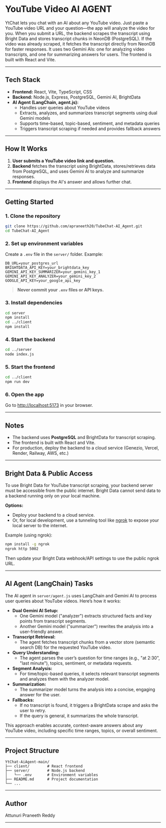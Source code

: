 # YouTube Video AI AGENT 

YtChat lets you chat with an AI about any YouTube video. Just paste a YouTube video URL and your question—the app will analyze the video for you. When you submit a URL, the backend scrapes the transcript using Bright Data and stores transcript chunks in NeonDB (PostgreSQL). If the video was already scraped, it fetches the transcript directly from NeonDB for faster responses. It uses two Gemini AIs: one for analyzing video transcripts, and one for summarizing answers for users. The frontend is built with React and Vite.

---

## Tech Stack

- **Frontend:** React, Vite, TypeScript, CSS
- **Backend:** Node.js, Express, PostgreSQL, Gemini AI, BrightData
- **AI Agent (LangChain, agent.js):**
  - Handles user queries about YouTube videos
  - Extracts, analyzes, and summarizes transcript segments using dual Gemini models
  - Supports time-based, topic-based, sentiment, and metadata queries
  - Triggers transcript scraping if needed and provides fallback answers


---

## How It Works

1. **User submits a YouTube video link and question.**
2. **Backend** fetches the transcript using BrightData, stores/retrieves data from PostgreSQL, and uses Gemini AI to analyze and summarize responses.
3. **Frontend** displays the AI's answer and allows further chat.

---

## Getting Started

### 1. Clone the repository

```bash
git clone https://github.com/apraneeth20/TubeChat-AI_Agent.git
cd TubeChat-AI_Agent
```

### 2. Set up environment variables

Create a `.env` file in the `server/` folder. Example:

```
DB_URL=your_postgres_url
BRIGHTDATA_API_KEY=your_brightdata_key
GEMINI_API_KEY_SUMMARIZER=your_gemini_key_1
GEMINI_API_KEY_ANALYZER=your_gemini_key_2
GOOGLE_API_KEY=your_google_api_key
```

> **Never commit your `.env` files or API keys.**

### 3. Install dependencies

```bash
cd server
npm install
cd ../client
npm install
```

### 4. Start the backend

```bash
cd ../server
node index.js
```

### 5. Start the frontend

```bash
cd ../client
npm run dev
```

### 6. Open the app

Go to [http://localhost:5173](http://localhost:5173) in your browser.

---

## Notes

- The backend uses **PostgreSQL** and BrightData for transcript scraping.
- The frontend is built with React and Vite.
- For production, deploy the backend to a cloud service (Genezio, Vercel, Render, Railway, AWS, etc.)

---

## Bright Data & Public Access

To use Bright Data for YouTube transcript scraping, your backend server must be accessible from the public internet. Bright Data cannot send data to a backend running only on your local machine.

**Options:**
- Deploy your backend to a cloud service.
- Or, for local development, use a tunneling tool like [ngrok](https://ngrok.com/) to expose your local server to the internet.

Example (using ngrok):

```bash
npm install -g ngrok
ngrok http 5002
```
Then update your Bright Data webhook/API settings to use the public ngrok URL.

---

## AI Agent (LangChain) Tasks

The AI agent in `server/agent.js` uses LangChain and Gemini AI to process user queries about YouTube videos. Here’s how it works:

- **Dual Gemini AI Setup:**
  - One Gemini model ("analyzer") extracts structured facts and key points from transcript segments.
  - Another Gemini model ("summarizer") rewrites the analysis into a user-friendly answer.
- **Transcript Retrieval:**
  - The agent fetches transcript chunks from a vector store (semantic search DB) for the requested YouTube video.
- **Query Understanding:**
  - The agent parses the user’s question for time ranges (e.g., "at 2:30", "last minute"), topics, sentiment, or metadata requests.
- **Segment Analysis:**
  - For time/topic-based queries, it selects relevant transcript segments and analyzes them with the analyzer model.
- **Summarization:**
  - The summarizer model turns the analysis into a concise, engaging answer for the user.
- **Fallbacks:**
  - If no transcript is found, it triggers a BrightData scrape and asks the user to retry.
  - If the query is general, it summarizes the whole transcript.

This approach enables accurate, context-aware answers about any YouTube video, including specific time ranges, topics, or overall sentiment.

---

## Project Structure

```
YtChat-AiAgent-main/
├── client/        # React frontend
├── server/        # Node.js backend
│   └── .env       # Environment variables
├── README.md      # Project documentation
└── ...
```

---

## Author

Attunuri Praneeth Reddy

---


